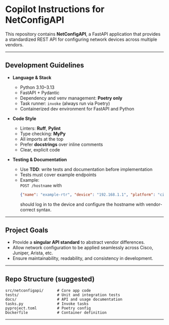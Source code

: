# Copilot Instructions for NetConfigAPI

This repository contains **NetConfigAPI**, a FastAPI application that provides a standardized REST API for configuring network devices across multiple vendors.

---

## Development Guidelines

- **Language & Stack**
  - Python 3.10–3.13
  - FastAPI + Pydantic
  - Dependency and venv management: **Poetry only**
  - Task runner: `invoke` (always run via Poetry)
  - Containerized dev environment for FastAPI and Python

- **Code Style**
  - Linters: **Ruff**, **Pylint**
  - Type checking: **MyPy**
  - All imports at the top
  - Prefer **docstrings** over inline comments
  - Clear, explicit code

- **Testing & Documentation**
  - Use **TDD**: write tests and documentation before implementation
  - Tests must cover example endpoints
  - Example:  
    `POST /hostname` with  
    ```json
    {"name": "example-rtr", "device": "192.168.1.1", "platform": "cisco_ios"}
    ```  
    should log in to the device and configure the hostname with vendor-correct syntax.

---

## Project Goals

- Provide a **singular API standard** to abstract vendor differences.
- Allow network configuration to be applied seamlessly across Cisco, Juniper, Arista, etc.
- Ensure maintainability, readability, and consistency in development.

---

## Repo Structure (suggested)

```
src/netconfigapi/      # Core app code
tests/                 # Unit and integration tests
docs/                  # API and usage documentation
tasks.py               # Invoke tasks
pyproject.toml         # Poetry config
Dockerfile             # Container definition
```

---

